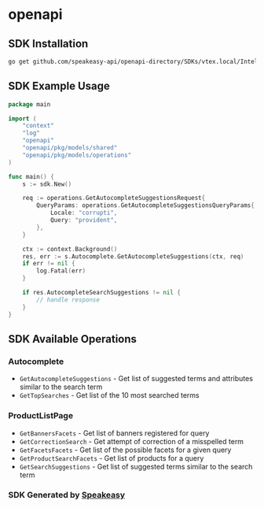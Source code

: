 # openapi

<!-- Start SDK Installation -->
## SDK Installation

```bash
go get github.com/speakeasy-api/openapi-directory/SDKs/vtex.local/Intelligent-Search-API/0.1.12/go
```
<!-- End SDK Installation -->

## SDK Example Usage
<!-- Start SDK Example Usage -->
```go
package main

import (
    "context"
    "log"
    "openapi"
    "openapi/pkg/models/shared"
    "openapi/pkg/models/operations"
)

func main() {
    s := sdk.New()

    req := operations.GetAutocompleteSuggestionsRequest{
        QueryParams: operations.GetAutocompleteSuggestionsQueryParams{
            Locale: "corrupti",
            Query: "provident",
        },
    }

    ctx := context.Background()
    res, err := s.Autocomplete.GetAutocompleteSuggestions(ctx, req)
    if err != nil {
        log.Fatal(err)
    }

    if res.AutocompleteSearchSuggestions != nil {
        // handle response
    }
}
```
<!-- End SDK Example Usage -->

<!-- Start SDK Available Operations -->
## SDK Available Operations


### Autocomplete

* `GetAutocompleteSuggestions` - Get list of suggested terms and attributes similar to the search term
* `GetTopSearches` - Get list of the 10 most searched terms

### ProductListPage

* `GetBannersFacets` - Get list of banners registered for query
* `GetCorrectionSearch` - Get attempt of correction of a misspelled term
* `GetFacetsFacets` - Get list of the possible facets for a given query
* `GetProductSearchFacets` - Get list of products for a query
* `GetSearchSuggestions` - Get list of suggested terms similar to the search term
<!-- End SDK Available Operations -->

### SDK Generated by [Speakeasy](https://docs.speakeasyapi.dev/docs/using-speakeasy/client-sdks)
